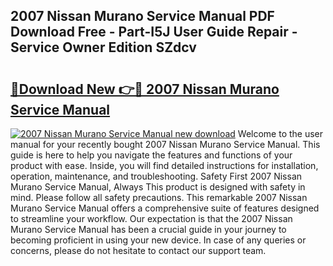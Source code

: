 ## 2007 Nissan Murano Service Manual PDF Download Free - Part-I5J User Guide Repair - Service Owner Edition SZdcv

# <h2><a href="http://bc37192.oget.top/?id=2007+Nissan+Murano+Service+Manual">🔗Download New 👉🔴 2007 Nissan Murano Service Manual</a></h2>

[![2007 Nissan Murano Service Manual new download](https://i.imgur.com/5g1atiW.png)](http://bc37192.oget.top/?id=2007+Nissan+Murano+Service+Manual)
Welcome to the user manual for your recently bought 2007 Nissan Murano Service Manual. This guide is here to help you navigate the features and functions of your product with ease. Inside, you will find detailed instructions for installation, operation, maintenance, and troubleshooting. Safety First 2007 Nissan Murano Service Manual, Always This product is designed with safety in mind. Please follow all safety precautions. This remarkable 2007 Nissan Murano Service Manual offers a comprehensive suite of features designed to streamline your workflow. Our expectation is that the 2007 Nissan Murano Service Manual has been a crucial guide in your journey to becoming proficient in using your new device. In case of any queries or concerns, please do not hesitate to contact our support team.
